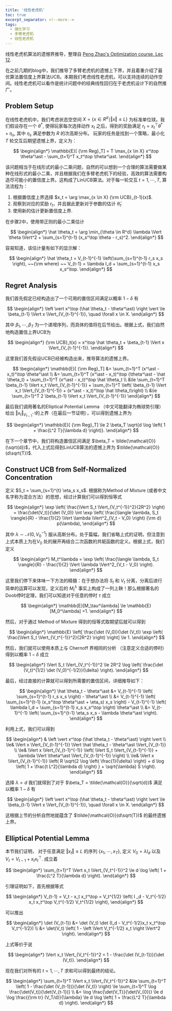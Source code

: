 ```yaml
---
title: '线性老虎机'
toc: true
excerpt_separator: <!--more-->
tags: 		
  - 强化学习
  - 多臂老虎机
  - 线性老虎机
---
```


线性老虎机算法的遗憾界推导，整理自 [Peng Zhao's Optimization course, Lec 12](https://www.pengzhao-ml.com/course/AOpt2022.html).

<!--more-->

在之前几期的blog中，我们推导了多臂老虎机的遗憾上下界，并且着重介绍了最优算法置信度上界算法UCB。本期我们考虑线性老虎机，可以支持连续的动作空间。线性老虎机可以看作是统计问题中的经典线性回归在于老虎机设计下的自然推广。

## Problem Setup

在线性老虎机中，我们考虑状态空空间 $X = \{ x \in R^d \mid \Vert x \Vert \le L\}$  为标准单位球。我们假设存在一个 $\theta^\ast$, 使得玩家每次选择动作 $x_t$ 之后，得到的奖励满足 $r_t = x_t^\top \theta^\ast +\eta_s$, 其中 $\eta_s$ 满足参数为 $R$ 的次高斯分布。 玩家的任务是找到一个策略，最小化 $T$ 轮交互后期望遗憾上界，定义为：

$$
\begin{align*}
\mathbb{E}[ {\rm Reg}_T] = T \max_{x \in X} x^\top \theta^\ast - \sum_{t=1}^T x_t^\top \theta^\ast.
\end{align*}
$$

该问题相当于在线形式的最小二乘问题，自然的可以想到一个合理的算法需要做某种在线形式的最小二乘，并且根据我们在多臂老虎机下的经验，高效的算法需要构造尽可能小的置信度上界。这构成了LinUCB算法。对于每一轮交互 $t = 1,\cdots, T$, 算法流程为：

1. 根据置信度上界选择 $x_t = \arg \max_{x \in X} {\rm UCB}_{t-1}(x)$.
2. 观察到对应的奖励 $r_t$，并且据此更新对于参数的估计 $\hat \theta_t$.
3. 使用新的估计更新置信度上界.

在步骤2中，使用带正则的最小二乘估计

$$
\begin{align*}
\hat \theta_t = \arg \min_{\theta \in R^d} \lambda \Vert \theta \Vert^2 + \sum_{s=1}^{t-1} (x_s^\top \theta - r_s)^2.
\end{align*}
$$

容易知道，该估计量有如下的显示解：

$$
\begin{align*}
\hat \theta_t = V_{t-1}^{-1} \left(\sum_{s=1}^{t-1} r_s x_s  \right), ~~{\rm where} ~~ V_{t-1} = \lambda I_d + \sum_{s=1}^{t-1} x_s x_s^\top.
\end{align*}
$$

## Regret Analysis

我们首先假定已经构造出了一个可用的置信区间满足以概率 $1-\delta$ 有

$$
\begin{align*}
\left \vert x^\top (\hat \theta_t - \theta^\ast) \right \vert \le \beta_{t-1} \Vert x \Vert_{V_{t-1}^{-1}}, \quad \forall x \in X.
\end{align*}
$$

其中 $\beta_1, \cdots, \beta_T$ 为一个递增序列，而具体的值将在后节给出。根据上式，我们自然地构造置信上界UCB为

$$
\begin{align*}
{\rm UCB}_t(x) = x^\top \hat \theta_t + \beta_{t-1} \Vert x \Vert_{V_{t-1}^{-1}}.
\end{align*}
$$

这里我们首先假设UCB已经被构造出来，推导算法的遗憾上界。

$$
\begin{align*}
\mathbb{E}[ {\rm Reg}_T] &= \sum_{t=1}^T (x^\ast - x_t)^\top \theta^\ast \\
&= \sum_{t=1}^T (x^\ast - x_t)^\top (\theta^\ast - \hat \theta_t) + \sum_{t=1}^T (x^\ast - x_t)^\top \hat \theta_t \\
&\le \sum_{t=1}^T \beta_{t-1} \Vert x_t \Vert_{V_{t-1}^{-1}} + \sum_{t=1}^T \left( \beta_{t-1} \Vert x_t \Vert_{V_{t-1}^{-1}} + (x^\ast - x_t)^\top \hat \theta_t\right) \\
&\le \sum_{t=1}^T 2 \beta_{t-1} \Vert x_t \Vert_{V_{t-1}^{-1}}
\end{align*}
$$

最后我们调用著名的Elliptical Potential Lemma （中文可能翻译为椭球势引理）给出 $\Vert x_t \Vert_{V_{t-1}^{-1}}$的上界（在最后一节证明），可以得到遗憾上界为

$$
\begin{align*}
\mathbb{E}[ {\rm Reg}_T] \le 2 \beta_T \sqrt{d \log \left( 1 + \frac{L^2 T}{\lambda d} \right)}.
\end{align*}
$$

在下一个章节中，我们将构造置信区间满足 $\beta_T = \tilde{\mathcal{O}}(\sqrt{d})$，代入上式后得到LinUCB算法的遗憾上界为 $\tilde{\mathcal{O}}(d\sqrt{T})$.


## Construct UCB from Self-Normalized Concentration

定义 $S_t = \sum_{s=1}^{t} \eta_s x_s$. 根据称为Method of Mixture (或者中文名字称为混合方法）的思想，经过计算我们可以得到恒等式

$$
\begin{align*}
\exp \left( \frac{\Vert S_t \Vert_{V_t^{-1}}^2}{2R^2} \right) = \frac{\det(V_t)}{\det (V_0)} \int \exp \left( 
\frac{\langle \lambda, S_t \rangle}{R} - \frac{1}{2} \Vert \lambda \Vert^2_{V_t - V_0} \right) {\rm d} p(\lambda), 
\end{align*}
$$

其中 $\lambda \sim \mathcal{N}(0, V_0^{-1})$ 服从高斯分布。处于篇幅，我们省略上式的证明，但注意到上式本质上为在$V_0$ 处的展开再结合二次函数的共轭函数的定义。根据上式，我们定义

$$
\begin{align*}
M_t^\lambda = \exp \left( 
\frac{\langle \lambda, S_t \rangle}{R} - \frac{1}{2} \Vert \lambda \Vert^2_{V_t - V_0} \right).
\end{align*}
$$

这里我们停下来体味一下方法的精髓：在于想办法将 $S_t$ 和 $V_t$ 分离，分离后进行简单的运算可以发现，定义后的 $M_t^\lambda$ 事实上构成了一列上鞅！那么根据著名的Doob停时定理，我们可以知道对于任意的停时 $\tau$ 成立

$$
\begin{align*}
\mathbb{E}[M_\tau^\lambda] \le \mathbb{E}[M_0^\lambda] =1.
\end{align*}
$$

然后，对于通过 Method of Mixture 得到的恒等式取期望后就可以得到

$$
\begin{align*}
\mathbb{E} \left[ \frac{\det (V_0)}{\det (V_t)} \exp \left( \frac{\Vert S_t \Vert_{V_t^{-1}}^2}{2R^2} \right)  \right] \le 1.
\end{align*}
$$

然后，我们就可以使用本质上与 Chernoff 界相同的分析 （注意定义合适的停时) 得到以概率 $1-\delta$ 成立

$$
\begin{align*}
\Vert S_t \Vert_{V_t^{-1}}^2 \le 2R^2 \log \left( 
\frac{\det (V_t)^{1/2} \det (V_0)^{-1/2}}{\delta}
\right).
\end{align*}
$$

最后，经过直接的计算就可以得到所需要的置信区间，详细推导如下：

$$
\begin{align*}
\hat \theta_t - \theta^\ast &= V_{t-1}^{-1} \left( \sum_{s=1}^{t-1} r_s x_s \right) - \theta^\ast \\
&= V_{t-1}^{-1} \left( \sum_{s=1}^{t-1} (x_s^\top \theta^\ast + \eta_s) x_s \right) - 
 V_{t-1}^{-1} \left( \lambda I_d + \sum_{s=1}^{t-1} x_s x_s^\top \right) \theta^\ast \\
 &= V_{t-1}^{-1} \left( \sum_{s=1}^{t-1} \eta_s x_s - \lambda \theta^\ast \right).
\end{align*}
$$

利用上式，我们可以得到

$$
\begin{align*}
& \left \vert x^\top (\hat \theta_t - \theta^\ast) \right \vert \\
\le& \Vert x \Vert_{V_{t-1}^{-1}} 
\Vert \hat \theta_t - \theta^\ast \Vert_{V_{t-1}} \\
\le& \Vert x \Vert_{V_{t-1}^{-1}} \left( \Vert S_t \Vert_{V_{t-1}^{-1}} + \lambda \Vert \theta^\ast \Vert_{V_{t-1}^{-1}} \right) \\ 
\le&  \Vert x \Vert_{V_{t-1}^{-1}} \left( R \sqrt{2 \log \left( \frac{1}{\delta} \right) + d \log \left( 1 + \frac{t L^2}{\lambda d} \right) } + \sqrt{\lambda} S \right).
\end{align*}
$$

选择 $\lambda = d$ 我们就得到了对于 $\beta_T = \tilde{\mathcal{O}}(\sqrt{d})$ 满足以概率 $1-\delta$ 有

$$
\begin{align*}
\left \vert x^\top (\hat \theta_t - \theta^\ast) \right \vert \le \beta_{t-1} \Vert x \Vert_{V_{t-1}^{-1}}, \quad \forall x \in X.
\end{align*}
$$

这根据上节的分析自然地就蕴含了  $\tilde{\mathcal{O}}(d\sqrt{T})$ 的最终遗憾上界。

## Elliptical Potential Lemma

本节我们证明， 对于任意满足 $\Vert x_t \Vert \le L$ 的序列 $\{x_1,\cdots,x_T \}$, 定义 $V_0 = \lambda I_d$ 以及 $V_t = V_{t-1} + x_t x_t^\top$. 成立着

$$
\begin{align*}
\sum_{t=1}^T \Vert x_t \Vert_{V_t^{-1}}^2 \le d \log \left( 
1 + \frac{L^2 T}{\lambda d}
\right).
\end{align*}
$$

引理证明如下，首先根据等式

$$
\begin{align*}
V_{t-1} = V_t - x_t x_t^\top = V_t^{1/2} \left( 
I _d - V_t^{-1/2} x_t x_t^\top V_t^{-1/2} V_t^{1/2}
\right),
\end{align*}
$$

可以推出

$$
\begin{align*}
\det (V_{t-1}) &= \det (V_t) \det (I_d - V_t^{-1/2}x_t x_t^\top V_t^{-1/2}) \\
&= \det(V_t) \left( 1 - \left \Vert
V_t^{-1/2} x_t
\right \Vert^2 \right).
\end{align*}
$$


上式等价于说

$$
\begin{align*}
\Vert x_t \Vert_{V_t^{-1}}^2 = 1 - \frac{\det (V_{t-1})}{\det (V_t)}.
\end{align*}
$$

现在我们对所有的 $t  =1,\cdots,T$ 求和可以得到最终的结论。

$$
\begin{align*}
\sum_{t=1}^T \Vert x_t \Vert_{V_t^{-1}}^2 &\le \sum_{t=1}^T
\left( 1 - \frac{\det (V_{t-1})}{\det (V_t)} \right) \le \sum_{t=1}^T \log \frac{\det(V_t)}{\det(V_{t-1})} \\
&= \log \frac{\det(V_T)}{\det(V_{0})} \le d \log \frac{{\rm tr} (V_T/d)}{\lambda} \le d \log \left( 1 + \frac{L^2 T}{\lambda d} \right).
\end{align*}
$$
